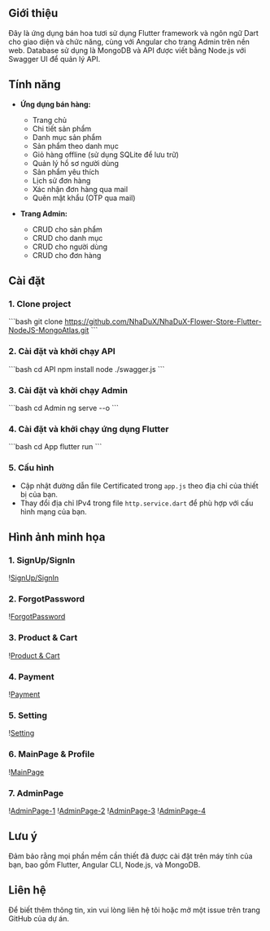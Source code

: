 ## Giới thiệu
Đây là ứng dụng bán hoa tươi sử dụng Flutter framework và ngôn ngữ Dart cho giao diện và chức năng, cùng với Angular cho trang Admin trên nền web. Database sử dụng là MongoDB và API được viết bằng Node.js với Swagger UI để quản lý API.

## Tính năng

- **Ứng dụng bán hàng:**
  - Trang chủ
  - Chi tiết sản phẩm
  - Danh mục sản phẩm
  - Sản phẩm theo danh mục
  - Giỏ hàng offline (sử dụng SQLite để lưu trữ)  
  - Quản lý hồ sơ người dùng
  - Sản phẩm yêu thích
  - Lịch sử đơn hàng
  - Xác nhận đơn hàng qua mail
  - Quên mật khẩu (OTP qua mail)

- **Trang Admin:**
  - CRUD cho sản phẩm
  - CRUD cho danh mục
  - CRUD cho người dùng
  - CRUD cho đơn hàng

## Cài đặt

### 1. Clone project
\```bash
git clone https://github.com/NhaDuX/NhaDuX-Flower-Store-Flutter-NodeJS-MongoAtlas.git
\```

### 2. Cài đặt và khởi chạy API
\```bash
cd API
npm install
node ./swagger.js
\```

### 3. Cài đặt và khởi chạy Admin
\```bash
cd Admin
ng serve --o
\```

### 4. Cài đặt và khởi chạy ứng dụng Flutter
\```bash
cd App
flutter run
\```

### 5. Cấu hình
- Cập nhật đường dẫn file Certificated trong `app.js` theo địa chỉ của thiết bị của bạn.
- Thay đổi địa chỉ IPv4 trong file `http.service.dart` để phù hợp với cấu hình mạng của bạn.

## Hình ảnh minh họa

### 1. SignUp/SignIn
\![SignUp/SignIn](https://firebasestorage.googleapis.com/v0/b/shopdt-5c0d7.appspot.com/o/images_4_git%2Fsignup-in.png?alt=media&token=889dd899-b019-4190-ac5a-0c9ac06d9dc8)

### 2. ForgotPassword
\![ForgotPassword](https://firebasestorage.googleapis.com/v0/b/shopdt-5c0d7.appspot.com/o/images_4_git%2FForgotPass.png?alt=media&token=f98bc9ab-bcef-4083-9104-202b91aa8a2b)

### 3. Product & Cart
\![Product & Cart](https://firebasestorage.googleapis.com/v0/b/shopdt-5c0d7.appspot.com/o/images_4_git%2Fproduct-cart.png?alt=media&token=3a5d9f0f-dffe-45ab-8f6f-c76a4f111258)

### 4. Payment
\![Payment](https://firebasestorage.googleapis.com/v0/b/shopdt-5c0d7.appspot.com/o/images_4_git%2Fpayment.png?alt=media&token=7cb729c0-48e8-48cf-a42c-2679e1b4b425)

### 5. Setting
\![Setting](https://firebasestorage.googleapis.com/v0/b/shopdt-5c0d7.appspot.com/o/images_4_git%2FSetting.png?alt=media&token=7274fb48-7582-415e-9205-be7b8f9a9c80)

### 6. MainPage & Profile
\![MainPage](https://firebasestorage.googleapis.com/v0/b/shopdt-5c0d7.appspot.com/o/images_4_git%2Fmainpage_profile_history.png?alt=media&token=55a5ec4c-bb95-4742-90d6-50e230940ff9)

### 7. AdminPage
\![AdminPage-1](https://firebasestorage.googleapis.com/v0/b/shopdt-5c0d7.appspot.com/o/images_4_git%2Fadmin-1.png?alt=media&token=3bbbfff0-b768-4730-8f3f-e1b7abac871e)
\![AdminPage-2](https://firebasestorage.googleapis.com/v0/b/shopdt-5c0d7.appspot.com/o/images_4_git%2Fadmin-2.png?alt=media&token=5814ae80-c258-4cce-a779-9194c49ffb0b)
\![AdminPage-3](https://firebasestorage.googleapis.com/v0/b/shopdt-5c0d7.appspot.com/o/images_4_git%2Fadmin-3.png?alt=media&token=22046e3c-8174-4936-b1fb-0ad95c6ff947)
\![AdminPage-4](https://firebasestorage.googleapis.com/v0/b/shopdt-5c0d7.appspot.com/o/images_4_git%2Fadmin-4.png?alt=media&token=24340079-5fa3-47e9-b6d2-09a7e384f2d7)

## Lưu ý
Đảm bảo rằng mọi phần mềm cần thiết đã được cài đặt trên máy tính của bạn, bao gồm Flutter, Angular CLI, Node.js, và MongoDB.

## Liên hệ
Để biết thêm thông tin, xin vui lòng liên hệ tôi hoặc mở một issue trên trang GitHub của dự án.
